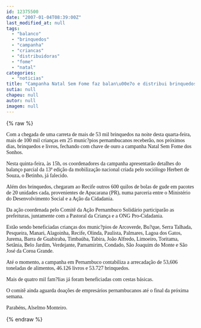 ```yaml
---
id: 12375500
date: "2007-01-04T08:39:00Z"
last_modified_at: null
tags:
  - "balanco"
  - "brinquedos"
  - "campanha"
  - "criancas"
  - "distribuidoras"
  - "fome"
  - "natal"
categories:
  - "noticias"
title: "Campanha Natal Sem Fome faz balan\u00e7o e distribui brinquedos para 100 mil crian\u00e7as"
sutia: null
chapeu: null
autor: null
imagem: null
---
```

{% raw %}
<p><P><FONT face=Verdana>Com a chegada de uma carreta de mais de 53 mil brinquedos na noite desta quarta-feira, mais de 100 mil crianças em 25 munic?pios pernambucanos receberão, nos próximos dias, brinquedos e livros, fechando com chave de ouro a campanha Natal Sem Fome dos Sonhos. </FONT></P></p>
<p><P><FONT face=Verdana>Nesta quinta-feira, às 15h, os coordenadores da campanha apresentarão detalhes do balanço parcial da 13ª edição da mobilização nacional criada pelo sociólogo Herbert de Souza, o Betinho, já falecido. </FONT></P></p>
<p><P><FONT face=Verdana>Além dos brinquedos, chegaram ao Recife outros 600 quilos de bolas de gude em pacotes de 20 unidades cada, provenientes de Apucarana (PR), numa parceria entre o Ministério do Desenvolvimento Social e a Ação da Cidadania.</FONT></P></p>
<p><P><FONT face=Verdana>Da ação coordenada pelo Comitê da Ação Pernambuco Solidário participarão as prefeituras, juntamente com a Pastoral da Criança e a ONG Pro-Cidadania. </FONT></P></p>
<p><P><FONT face=Verdana>Estão sendo beneficiadas crianças dos munic?pios de Arcoverde, Bu?que, Serra Talhada, Pesqueira, Manari, Alagoinha, Recife, Olinda, Paulista, Palmares, Lagoa dos Gatos, Jurema, Barra de Guabiraba, Timbaúba, Tabira, João Alfredo, Limoeiro, Toritama, Setânia, Belo Jardim, Verdejante, Parnamirim, Condado, São Joaquim do Monte e São José da Coroa Grande.</FONT></P></p>
<p><P><FONT face=Verdana>Até o momento, a campanha&nbsp;em Pernambuco contabiliza a arrecadação de 53,606 toneladas de alimentos, 46.126 livros e 53.727 brinquedos.</FONT></P></p>
<p><P><FONT face=Verdana>Mais de quatro mil fam?lias já foram beneficiadas com cestas básicas. </FONT></P></p>
<p><P><FONT face=Verdana>O comitê ainda aguarda doações de empresários pernambucanos até o final da próxima semana.</FONT></P></p>
<p><P><FONT face=Verdana>Parabéns, Alselmo Monteiro.</P></FONT> </p>
{% endraw %}